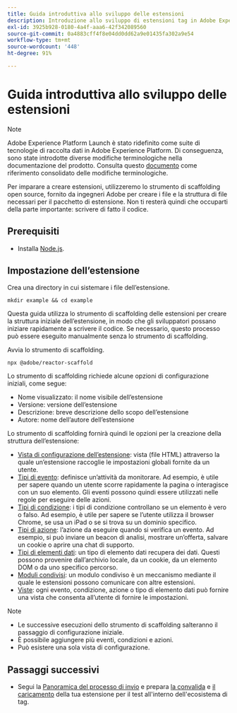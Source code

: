 ```yaml
---
title: Guida introduttiva allo sviluppo delle estensioni
description: Introduzione allo sviluppo di estensioni tag in Adobe Experience Platform.
exl-id: 3925b928-0180-4a4f-aaa6-42f342089560
source-git-commit: 0a4883cff4f8e04dd0dd62a9e01435fa302a9e54
workflow-type: tm+mt
source-wordcount: '448'
ht-degree: 91%

---
```


# Guida introduttiva allo sviluppo delle estensioni

>[!NOTE]
>
>Adobe Experience Platform Launch è stato ridefinito come suite di tecnologie di raccolta dati in Adobe Experience Platform. Di conseguenza, sono state introdotte diverse modifiche terminologiche nella documentazione del prodotto. Consulta questo [documento](../term-updates.md) come riferimento consolidato delle modifiche terminologiche.

Per imparare a creare estensioni, utilizzeremo lo strumento di scaffolding open source, fornito da ingegneri Adobe per creare i file e la struttura di file necessari per il pacchetto di estensione. Non ti resterà quindi che occuparti della parte importante: scrivere di fatto il codice.

## Prerequisiti 

* Installa [Node.js](https://nodejs.org/it/download).

## Impostazione dell’estensione

Crea una directory in cui sistemare i file dell’estensione.

```shell
mkdir example && cd example
```

Questa guida utilizza lo strumento di scaffolding delle estensioni per creare la struttura iniziale dell’estensione, in modo che gli sviluppatori possano iniziare rapidamente a scrivere il codice. Se necessario, questo processo può essere eseguito manualmente senza lo strumento di scaffolding.

Avvia lo strumento di scaffolding.

```shell
npx @adobe/reactor-scaffold
```

Lo strumento di scaffolding richiede alcune opzioni di configurazione iniziali, come segue:

* Nome visualizzato: il nome visibile dell’estensione
* Versione: versione dell’estensione
* Descrizione: breve descrizione dello scopo dell’estensione
* Autore: nome dell’autore dell’estensione

Lo strumento di scaffolding fornirà quindi le opzioni per la creazione della struttura dell’estensione:

* [Vista di configurazione dell’estensione](./configuration.md): vista (file HTML) attraverso la quale un’estensione raccoglie le impostazioni globali fornite da un utente.
* [Tipi di evento](./web/event-types.md): definisce un’attività da monitorare. Ad esempio, è utile per sapere quando un utente scorre rapidamente la pagina o interagisce con un suo elemento. Gli eventi possono quindi essere utilizzati nelle regole per eseguire delle azioni.
* [Tipi di condizione](./web/condition-types.md): i tipi di condizione controllano se un elemento è vero o falso. Ad esempio, è utile per sapere se l’utente utilizza il browser Chrome, se usa un iPad o se si trova su un dominio specifico.
* [Tipi di azione](./web/action-types.md): l’azione da eseguire quando si verifica un evento. Ad esempio, si può inviare un beacon di analisi, mostrare un’offerta, salvare un cookie o aprire una chat di supporto.
* [Tipi di elementi dati](./web/data-element-types.md): un tipo di elemento dati recupera dei dati. Questi possono provenire dall’archivio locale, da un cookie, da un elemento DOM o da uno specifico percorso.
* [Moduli condivisi](./web/shared.md): un modulo condiviso è un meccanismo mediante il quale le estensioni possono comunicare con altre estensioni.
* [Viste](./web/views.md): ogni evento, condizione, azione o tipo di elemento dati può fornire una vista che consenta all’utente di fornire le impostazioni.

>[!NOTE]
>
>* Le successive esecuzioni dello strumento di scaffolding salteranno il passaggio di configurazione iniziale.
>* È possibile aggiungere più eventi, condizioni e azioni.
>* Può esistere una sola vista di configurazione.

## Passaggi successivi

* Segui la [Panoramica del processo di invio](./submit/overview.md) e prepara [la convalida](./submit/upload-and-test.md#validate) e [il caricamento](./submit/upload-and-test.md#integration) della tua estensione per il test all&#39;interno dell&#39;ecosistema di tag.
